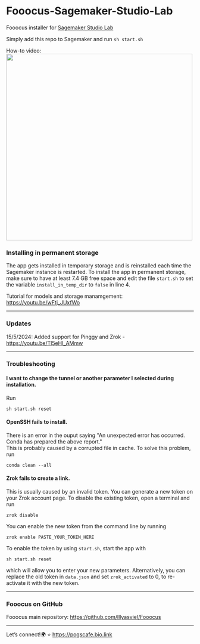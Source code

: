 # Fooocus-Sagemaker-Studio-Lab
Fooocus installer for [Sagemaker Studio Lab](https://studiolab.sagemaker.aws)

Simply add this repo to Sagemaker and run `sh start.sh`

How-to video:  
<a href="https://youtu.be/lzBlCA-QWdA"><img src="https://i3.ytimg.com/vi/lzBlCA-QWdA/maxresdefault.jpg" width=500) /></a>

### Installing in permanent storage
The app gets installed in temporary storage and is reinstalled each time the Sagemaker instance is restarted. To install the app in permanent storage, make sure to have at least 7.4 GB free space and edit the file `start.sh` to set the variable `install_in_temp_dir` to `false` in line 4.

Tutorial for models and storage manamgement: https://youtu.be/wFtj_JUxfWo  

---
### Updates
15/5/2024: Added support for Pinggy and Zrok - https://youtu.be/Tl5eHI_AMmw   

---
### Troubleshooting

#### I want to change the tunnel or another parameter I selected during installation.

Run
```
sh start.sh reset
```

#### OpenSSH fails to install.  

There is an error in the ouput saying "An unexpected error has occurred. Conda has prepared the above report."  
This is probably caused by a corrupted file in cache. To solve this problem, run
```
conda clean --all
```

#### Zrok fails to create a link.  

This is usually caused by an invalid token. You can generate a new token on your Zrok account page. To disable the existing token, open a terminal and run
```
zrok disable
```
You can enable the new token from the command line by running 
```
zrok enable PASTE_YOUR_TOKEN_HERE
```
To enable the token by using `start.sh`, start the app with 
```
sh start.sh reset
```
which will allow you to enter your new parameters. Alternatively, you can replace the old token in `data.json` and set `zrok_activated` to 0, to re-activate it with the new token.

---
### Fooocus on GitHub
Fooocus main repository: https://github.com/lllyasviel/Fooocus

---
Let’s connect!🌍
⭐ https://pogscafe.bio.link
